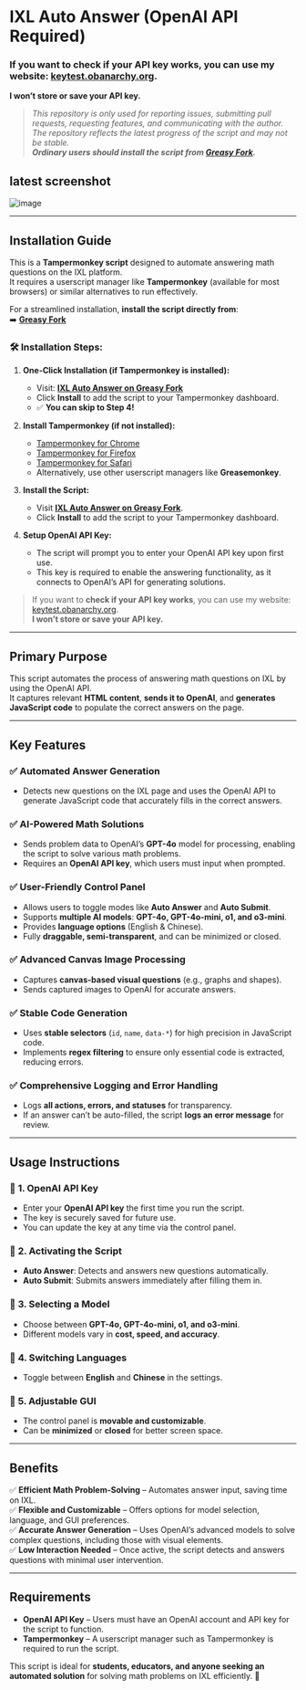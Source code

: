 # IXL Auto Answer (OpenAI API Required)

### If you want to **check if your API key works**, you can use my website: [keytest.obanarchy.org](https://keytest.obanarchy.org).  
**I won’t store or save your API key.**

> *This repository is only used for reporting issues, submitting pull requests, requesting features, and communicating with the author.  
> The repository reflects the latest progress of the script and may not be stable.  
> **Ordinary users should install the script from [Greasy Fork](https://greasyfork.org/zh-CN/scripts/517259-ixl-auto-answer-openai-api-requid).***  

## **latest screenshot**
![image](https://github.com/user-attachments/assets/06015c69-e1c0-4a78-ad27-39943cfb946b)

---

## **Installation Guide**

This is a **Tampermonkey script** designed to automate answering math questions on the IXL platform.  
It requires a userscript manager like **Tampermonkey** (available for most browsers) or similar alternatives to run effectively.  

For a streamlined installation, **install the script directly from**:  
➡️ **[Greasy Fork](https://greasyfork.org/zh-CN/scripts/517259-ixl-auto-answer-openai-api-requid)**  

### 🛠 Installation Steps:

1. **One-Click Installation (if Tampermonkey is installed):**  
   - Visit: **[IXL Auto Answer on Greasy Fork](https://greasyfork.org/zh-CN/scripts/517259-ixl-auto-answer-openai-api-requid)**  
   - Click **Install** to add the script to your Tampermonkey dashboard.  
   - ✅ **You can skip to Step 4!**

2. **Install Tampermonkey (if not installed):**  
   - [Tampermonkey for Chrome](https://chrome.google.com/webstore/detail/dhdgffkkebhmkfjojejmpbldmpobfkfo)  
   - [Tampermonkey for Firefox](https://addons.mozilla.org/en-US/firefox/addon/tampermonkey/)  
   - [Tampermonkey for Safari](https://apps.apple.com/app/apple-store/id1482490089)  
   - Alternatively, use other userscript managers like **Greasemonkey**.

3. **Install the Script:**  
   - Visit **[IXL Auto Answer on Greasy Fork](https://greasyfork.org/zh-CN/scripts/517259-ixl-auto-answer-openai-api-requid)**.  
   - Click **Install** to add the script to your Tampermonkey dashboard.

4. **Setup OpenAI API Key:**  
   - The script will prompt you to enter your OpenAI API key upon first use.  
   - This key is required to enable the answering functionality, as it connects to OpenAI’s API for generating solutions.  

> If you want to **check if your API key works**, you can use my website:  
> [keytest.obanarchy.org](https://keytest.obanarchy.org).  
> **I won’t store or save your API key.**  

---

## **Primary Purpose**
This script automates the process of answering math questions on IXL by using the OpenAI API.  
It captures relevant **HTML content**, **sends it to OpenAI**, and **generates JavaScript code** to populate the correct answers on the page.

---

## **Key Features**

### ✅ **Automated Answer Generation**
- Detects new questions on the IXL page and uses the OpenAI API to generate JavaScript code that accurately fills in the correct answers.

### ✅ **AI-Powered Math Solutions**
- Sends problem data to OpenAI’s **GPT-4o** model for processing, enabling the script to solve various math problems.
- Requires an **OpenAI API key**, which users must input when prompted.

### ✅ **User-Friendly Control Panel**
- Allows users to toggle modes like **Auto Answer** and **Auto Submit**.
- Supports **multiple AI models**: **GPT-4o, GPT-4o-mini, o1, and o3-mini**.
- Provides **language options** (English & Chinese).
- Fully **draggable, semi-transparent**, and can be minimized or closed.

### ✅ **Advanced Canvas Image Processing**
- Captures **canvas-based visual questions** (e.g., graphs and shapes).
- Sends captured images to OpenAI for accurate answers.

### ✅ **Stable Code Generation**
- Uses **stable selectors** (`id`, `name`, `data-*`) for high precision in JavaScript code.
- Implements **regex filtering** to ensure only essential code is extracted, reducing errors.

### ✅ **Comprehensive Logging and Error Handling**
- Logs **all actions, errors, and statuses** for transparency.
- If an answer can’t be auto-filled, the script **logs an error message** for review.

---

## **Usage Instructions**

### 🔹 **1. OpenAI API Key**
- Enter your **OpenAI API key** the first time you run the script.
- The key is securely saved for future use.
- You can update the key at any time via the control panel.

### 🔹 **2. Activating the Script**
- **Auto Answer**: Detects and answers new questions automatically.
- **Auto Submit**: Submits answers immediately after filling them in.

### 🔹 **3. Selecting a Model**
- Choose between **GPT-4o, GPT-4o-mini, o1, and o3-mini**.
- Different models vary in **cost, speed, and accuracy**.

### 🔹 **4. Switching Languages**
- Toggle between **English** and **Chinese** in the settings.

### 🔹 **5. Adjustable GUI**
- The control panel is **movable and customizable**.
- Can be **minimized** or **closed** for better screen space.

---

## **Benefits**

✅ **Efficient Math Problem-Solving** – Automates answer input, saving time on IXL.  
✅ **Flexible and Customizable** – Offers options for model selection, language, and GUI preferences.  
✅ **Accurate Answer Generation** – Uses OpenAI’s advanced models to solve complex questions, including those with visual elements.  
✅ **Low Interaction Needed** – Once active, the script detects and answers questions with minimal user intervention.  

---

## **Requirements**

- **OpenAI API Key** – Users must have an OpenAI account and API key for the script to function.  
- **Tampermonkey** – A userscript manager such as Tampermonkey is required to run the script.  

This script is ideal for **students, educators, and anyone seeking an automated solution** for solving math problems on IXL efficiently. 🚀
